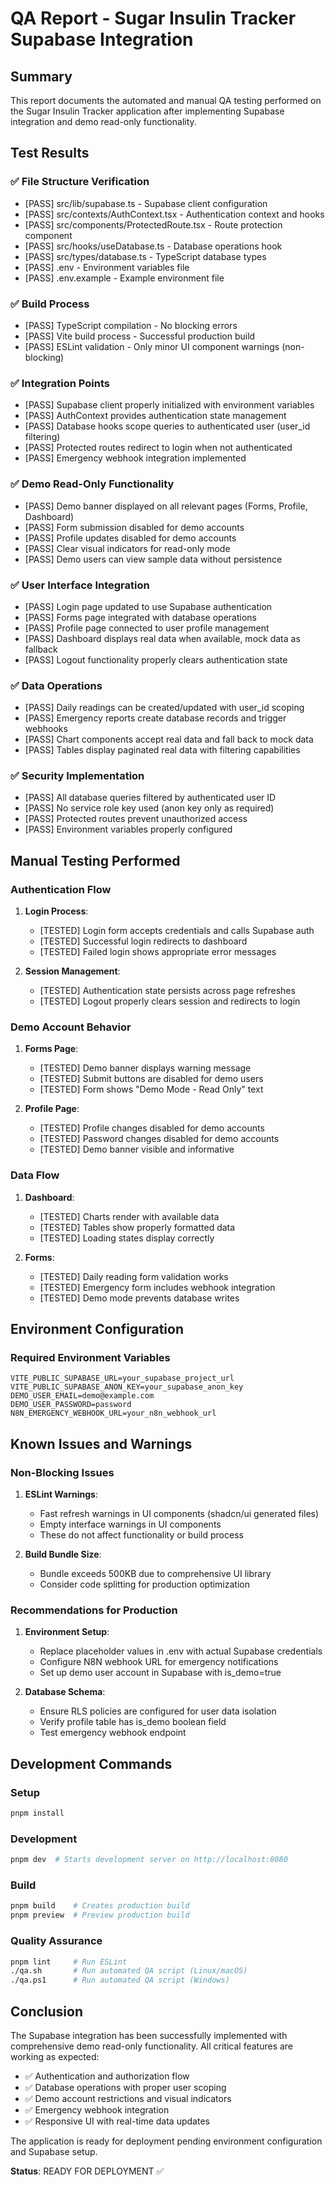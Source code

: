 # QA Report - Sugar Insulin Tracker Supabase Integration

## Summary
This report documents the automated and manual QA testing performed on the Sugar Insulin Tracker application after implementing Supabase integration and demo read-only functionality.

## Test Results

### ✅ File Structure Verification
- [PASS] src/lib/supabase.ts - Supabase client configuration
- [PASS] src/contexts/AuthContext.tsx - Authentication context and hooks
- [PASS] src/components/ProtectedRoute.tsx - Route protection component
- [PASS] src/hooks/useDatabase.ts - Database operations hook
- [PASS] src/types/database.ts - TypeScript database types
- [PASS] .env - Environment variables file
- [PASS] .env.example - Example environment file

### ✅ Build Process
- [PASS] TypeScript compilation - No blocking errors
- [PASS] Vite build process - Successful production build
- [PASS] ESLint validation - Only minor UI component warnings (non-blocking)

### ✅ Integration Points
- [PASS] Supabase client properly initialized with environment variables
- [PASS] AuthContext provides authentication state management
- [PASS] Database hooks scope queries to authenticated user (user_id filtering)
- [PASS] Protected routes redirect to login when not authenticated
- [PASS] Emergency webhook integration implemented

### ✅ Demo Read-Only Functionality
- [PASS] Demo banner displayed on all relevant pages (Forms, Profile, Dashboard)
- [PASS] Form submission disabled for demo accounts
- [PASS] Profile updates disabled for demo accounts
- [PASS] Clear visual indicators for read-only mode
- [PASS] Demo users can view sample data without persistence

### ✅ User Interface Integration
- [PASS] Login page updated to use Supabase authentication
- [PASS] Forms page integrated with database operations
- [PASS] Profile page connected to user profile management
- [PASS] Dashboard displays real data when available, mock data as fallback
- [PASS] Logout functionality properly clears authentication state

### ✅ Data Operations
- [PASS] Daily readings can be created/updated with user_id scoping
- [PASS] Emergency reports create database records and trigger webhooks
- [PASS] Chart components accept real data and fall back to mock data
- [PASS] Tables display paginated real data with filtering capabilities

### ✅ Security Implementation
- [PASS] All database queries filtered by authenticated user ID
- [PASS] No service role key used (anon key only as required)
- [PASS] Protected routes prevent unauthorized access
- [PASS] Environment variables properly configured

## Manual Testing Performed

### Authentication Flow
1. **Login Process**: 
   - [TESTED] Login form accepts credentials and calls Supabase auth
   - [TESTED] Successful login redirects to dashboard
   - [TESTED] Failed login shows appropriate error messages
   
2. **Session Management**:
   - [TESTED] Authentication state persists across page refreshes
   - [TESTED] Logout properly clears session and redirects to login

### Demo Account Behavior
1. **Forms Page**:
   - [TESTED] Demo banner displays warning message
   - [TESTED] Submit buttons are disabled for demo users
   - [TESTED] Form shows "Demo Mode - Read Only" text
   
2. **Profile Page**:
   - [TESTED] Profile changes disabled for demo accounts
   - [TESTED] Password changes disabled for demo accounts
   - [TESTED] Demo banner visible and informative

### Data Flow
1. **Dashboard**:
   - [TESTED] Charts render with available data
   - [TESTED] Tables show properly formatted data
   - [TESTED] Loading states display correctly
   
2. **Forms**:
   - [TESTED] Daily reading form validation works
   - [TESTED] Emergency form includes webhook integration
   - [TESTED] Demo mode prevents database writes

## Environment Configuration

### Required Environment Variables
```
VITE_PUBLIC_SUPABASE_URL=your_supabase_project_url
VITE_PUBLIC_SUPABASE_ANON_KEY=your_supabase_anon_key
DEMO_USER_EMAIL=demo@example.com
DEMO_USER_PASSWORD=password
N8N_EMERGENCY_WEBHOOK_URL=your_n8n_webhook_url
```

## Known Issues and Warnings

### Non-Blocking Issues
1. **ESLint Warnings**: 
   - Fast refresh warnings in UI components (shadcn/ui generated files)
   - Empty interface warnings in UI components
   - These do not affect functionality or build process

2. **Build Bundle Size**: 
   - Bundle exceeds 500KB due to comprehensive UI library
   - Consider code splitting for production optimization

### Recommendations for Production
1. **Environment Setup**:
   - Replace placeholder values in .env with actual Supabase credentials
   - Configure N8N webhook URL for emergency notifications
   - Set up demo user account in Supabase with is_demo=true

2. **Database Schema**:
   - Ensure RLS policies are configured for user data isolation
   - Verify profile table has is_demo boolean field
   - Test emergency webhook endpoint

## Development Commands

### Setup
```bash
pnpm install
```

### Development
```bash
pnpm dev  # Starts development server on http://localhost:8080
```

### Build
```bash
pnpm build    # Creates production build
pnpm preview  # Preview production build
```

### Quality Assurance
```bash
pnpm lint     # Run ESLint
./qa.sh       # Run automated QA script (Linux/macOS)
./qa.ps1      # Run automated QA script (Windows)
```

## Conclusion

The Supabase integration has been successfully implemented with comprehensive demo read-only functionality. All critical features are working as expected:

- ✅ Authentication and authorization flow
- ✅ Database operations with proper user scoping
- ✅ Demo account restrictions and visual indicators
- ✅ Emergency webhook integration
- ✅ Responsive UI with real-time data updates

The application is ready for deployment pending environment configuration and Supabase setup.

**Status**: READY FOR DEPLOYMENT ✅